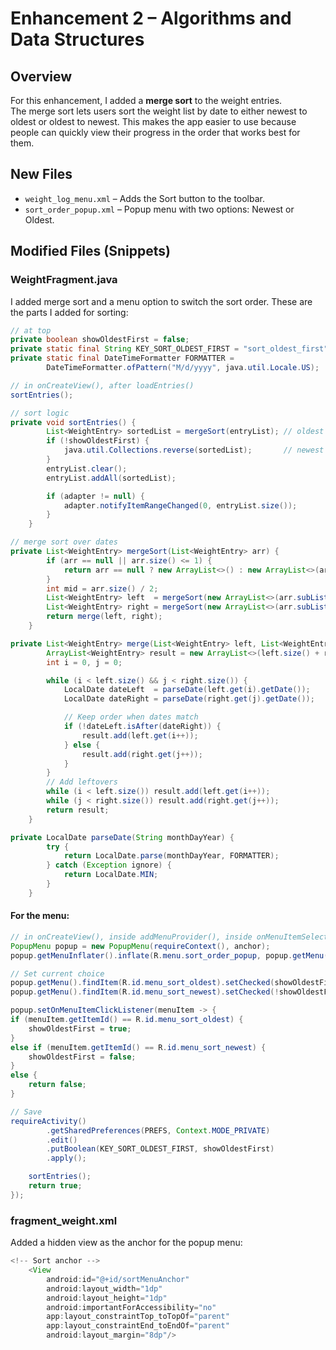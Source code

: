 # Enhancement 2 – Algorithms and Data Structures

## Overview
For this enhancement, I added a **merge sort** to the weight entries.  
The merge sort lets users sort the weight list by date to either newest to oldest or oldest to newest.
This makes the app easier to use because people can quickly view their progress in the order that works best for them.

## New Files
- `weight_log_menu.xml` – Adds the Sort button to the toolbar.
- `sort_order_popup.xml` – Popup menu with two options: Newest or Oldest.

## Modified Files (Snippets)

### WeightFragment.java
I added merge sort and a menu option to switch the sort order. These are the parts I added for sorting:

```java
// at top
private boolean showOldestFirst = false;
private static final String KEY_SORT_OLDEST_FIRST = "sort_oldest_first";
private static final DateTimeFormatter FORMATTER =
        DateTimeFormatter.ofPattern("M/d/yyyy", java.util.Locale.US);

// in onCreateView(), after loadEntries()
sortEntries();

// sort logic
private void sortEntries() {
        List<WeightEntry> sortedList = mergeSort(entryList); // oldest to newest
        if (!showOldestFirst) {
            java.util.Collections.reverse(sortedList);       // newest to oldest
        }
        entryList.clear();
        entryList.addAll(sortedList);

        if (adapter != null) {
            adapter.notifyItemRangeChanged(0, entryList.size());
        }
    }

// merge sort over dates
private List<WeightEntry> mergeSort(List<WeightEntry> arr) {
        if (arr == null || arr.size() <= 1) {
            return arr == null ? new ArrayList<>() : new ArrayList<>(arr);
        }
        int mid = arr.size() / 2;
        List<WeightEntry> left  = mergeSort(new ArrayList<>(arr.subList(0, mid)));
        List<WeightEntry> right = mergeSort(new ArrayList<>(arr.subList(mid, arr.size())));
        return merge(left, right);
    }

private List<WeightEntry> merge(List<WeightEntry> left, List<WeightEntry> right) {
        ArrayList<WeightEntry> result = new ArrayList<>(left.size() + right.size());
        int i = 0, j = 0;

        while (i < left.size() && j < right.size()) {
            LocalDate dateLeft  = parseDate(left.get(i).getDate());
            LocalDate dateRight = parseDate(right.get(j).getDate());

            // Keep order when dates match
            if (!dateLeft.isAfter(dateRight)) {
                result.add(left.get(i++));
            } else {
                result.add(right.get(j++));
            }
        }
        // Add leftovers
        while (i < left.size()) result.add(left.get(i++));
        while (j < right.size()) result.add(right.get(j++));
        return result;
    }

private LocalDate parseDate(String monthDayYear) {
        try {
            return LocalDate.parse(monthDayYear, FORMATTER);
        } catch (Exception ignore) {
            return LocalDate.MIN;
        }
    }
```
#### For the menu:
```java
// in onCreateView(), inside addMenuProvider(), inside onMenuItemSelected()
PopupMenu popup = new PopupMenu(requireContext(), anchor);
popup.getMenuInflater().inflate(R.menu.sort_order_popup, popup.getMenu());

// Set current choice
popup.getMenu().findItem(R.id.menu_sort_oldest).setChecked(showOldestFirst);
popup.getMenu().findItem(R.id.menu_sort_newest).setChecked(!showOldestFirst);

popup.setOnMenuItemClickListener(menuItem -> {
if (menuItem.getItemId() == R.id.menu_sort_oldest) {
    showOldestFirst = true;
}
else if (menuItem.getItemId() == R.id.menu_sort_newest) {
    showOldestFirst = false;
}
else {
    return false;
}

// Save
requireActivity()
        .getSharedPreferences(PREFS, Context.MODE_PRIVATE)
        .edit()
        .putBoolean(KEY_SORT_OLDEST_FIRST, showOldestFirst)
        .apply();

    sortEntries();
    return true;
});
```
### fragment_weight.xml

Added a hidden view as the anchor for the popup menu:

```java
<!-- Sort anchor -->
    <View
        android:id="@+id/sortMenuAnchor"
        android:layout_width="1dp"
        android:layout_height="1dp"
        android:importantForAccessibility="no"
        app:layout_constraintTop_toTopOf="parent"
        app:layout_constraintEnd_toEndOf="parent"
        android:layout_margin="8dp"/>
```
